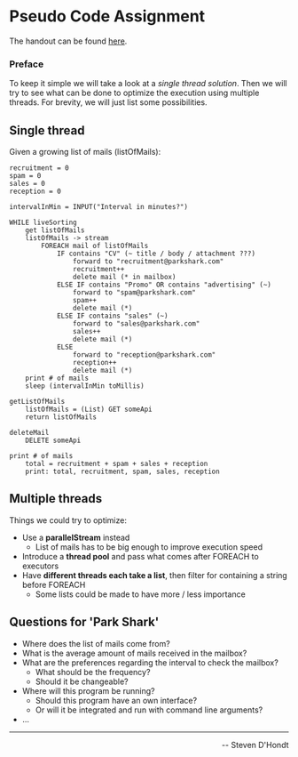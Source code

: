 # Pseudo Code Assignment
The handout can be found [here](https://github.com/H3AR7B3A7/SF-Assignment/blob/master/assignment-handout.pdf).  

### Preface
To keep it simple we will take a look at a *single thread solution*. 
Then we will try to see what can be done to optimize the execution using multiple threads.
For brevity, we will just list some possibilities.

## Single thread
Given a growing list of mails (listOfMails):

    recruitment = 0
    spam = 0
    sales = 0
    reception = 0
    
    intervalInMin = INPUT("Interval in minutes?")
    
    WHILE liveSorting
        get listOfMails
        listOfMails -> stream
            FOREACH mail of listOfMails
                IF contains "CV" (~ title / body / attachment ???)
                    forward to "recruitment@parkshark.com"
                    recruitment++
                    delete mail (* in mailbox)
                ELSE IF contains "Promo" OR contains "advertising" (~)
                    forward to "spam@parkshark.com"
                    spam++
                    delete mail (*)
                ELSE IF contains "sales" (~)
                    forward to "sales@parkshark.com"
                    sales++
                    delete mail (*)
                ELSE 
                    forward to "reception@parkshark.com"
                    reception++
                    delete mail (*)
        print # of mails
        sleep (intervalInMin toMillis)
        
    getListOfMails
        listOfMails = (List) GET someApi
        return listOfMails
        
    deleteMail
        DELETE someApi
        
    print # of mails
        total = recruitment + spam + sales + reception
        print: total, recruitment, spam, sales, reception

## Multiple threads
Things we could try to optimize:
- Use a **parallelStream** instead
  - List of mails has to be big enough to improve execution speed
- Introduce a **thread pool** and pass what comes after FOREACH to executors
- Have **different threads each take a list**, then filter for containing a string before FOREACH
  - Some lists could be made to have more / less importance

## Questions for 'Park Shark'
- Where does the list of mails come from?
- What is the average amount of mails received in the mailbox?
- What are the preferences regarding the interval to check the mailbox?
  - What should be the frequency?
  - Should it be changeable?
- Where will this program be running?
  - Should this program have an own interface? 
  - Or will it be integrated and run with command line arguments?
- ...

---
<div align="right">-- Steven D'Hondt</div>